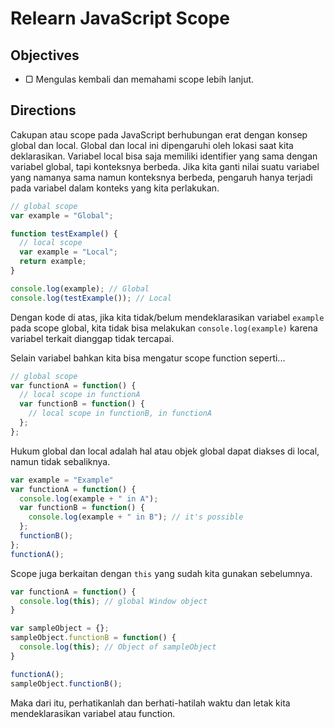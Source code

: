 # Relearn JavaScript Scope

## Objectives

- ▢ Mengulas kembali dan memahami scope lebih lanjut.

## Directions

Cakupan atau scope pada JavaScript berhubungan erat dengan konsep global dan local. Global dan local ini dipengaruhi oleh lokasi saat kita deklarasikan. Variabel local bisa saja memiliki identifier yang sama dengan variabel global, tapi konteksnya berbeda. Jika kita ganti nilai suatu variabel yang namanya sama namun konteksnya berbeda, pengaruh hanya terjadi pada variabel dalam konteks yang kita perlakukan.

```javascript
// global scope
var example = "Global";

function testExample() {
  // local scope
  var example = "Local";
  return example;
}

console.log(example); // Global
console.log(testExample()); // Local
```

Dengan kode di atas, jika kita tidak/belum mendeklarasikan variabel `example` pada scope global, kita tidak bisa melakukan `console.log(example)` karena variabel terkait dianggap tidak tercapai.

Selain variabel bahkan kita bisa mengatur scope function seperti...

```javascript
// global scope
var functionA = function() {
  // local scope in functionA
  var functionB = function() {
    // local scope in functionB, in functionA
  };
};
```

Hukum global dan local adalah hal atau objek global dapat diakses di local, namun tidak sebaliknya.

```javascript
var example = "Example"
var functionA = function() {
  console.log(example + " in A");
  var functionB = function() {
    console.log(example + " in B"); // it's possible
  };
  functionB();
};
functionA();
```

Scope juga berkaitan dengan `this` yang sudah kita gunakan sebelumnya.

```javascript
var functionA = function() {
  console.log(this); // global Window object
}

var sampleObject = {};
sampleObject.functionB = function() {
  console.log(this); // Object of sampleObject
}

functionA();
sampleObject.functionB();
```

Maka dari itu, perhatikanlah dan berhati-hatilah waktu dan letak kita mendeklarasikan variabel atau function.
